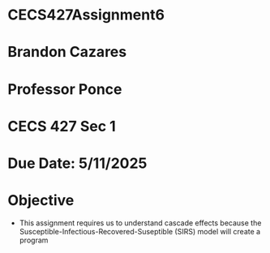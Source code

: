 # CECS427Assignment6
# Brandon Cazares
# Professor Ponce 
# CECS 427 Sec 1 
# Due Date: 5/11/2025 
# Objective
- This assignment requires us to understand cascade effects because the Susceptible-Infectious-Recovered-Suseptible (SIRS) model will create a program 
